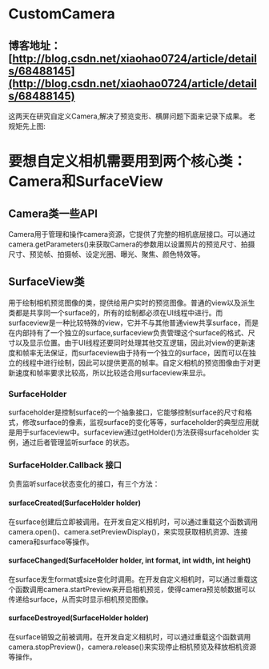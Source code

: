 # CustomCamera
## 博客地址：[http://blog.csdn.net/xiaohao0724/article/details/68488145](http://blog.csdn.net/xiaohao0724/article/details/68488145)
这两天在研究自定义Camera,解决了预览变形、横屏问题下面来记录下成果。
老规矩先上图:


# 要想自定义相机需要用到两个核心类：Camera和SurfaceView
## Camera类一些API
Camera用于管理和操作camera资源，它提供了完整的相机底层接口。可以通过camera.getParameters()来获取Camera的参数用以设置照片的预览尺寸、拍摄尺寸、预览帧、拍摄帧、设定光圈、曝光、聚焦、颜色特效等。


## SurfaceView类
用于绘制相机预览图像的类，提供给用户实时的预览图像。普通的view以及派生类都是共享同一个surface的，所有的绘制都必须在UI线程中进行。而surfaceview是一种比较特殊的view，它并不与其他普通view共享surface，而是在内部持有了一个独立的surface,surfaceview负责管理这个surface的格式、尺寸以及显示位置。由于UI线程还要同时处理其他交互逻辑，因此对view的更新速度和帧率无法保证，而surfaceview由于持有一个独立的surface，因而可以在独立的线程中进行绘制，因此可以提供更高的帧率。自定义相机的预览图像由于对更新速度和帧率要求比较高，所以比较适合用surfaceview来显示。

### SurfaceHolder 
surfaceholder是控制surface的一个抽象接口，它能够控制surface的尺寸和格式，修改surface的像素，监视surface的变化等等，surfaceholder的典型应用就是用于surfaceview中。surfaceview通过getHolder()方法获得surfaceholder 实例，通过后者管理监听surface 的状态。

### SurfaceHolder.Callback 接口
负责监听surface状态变化的接口，有三个方法：
#### surfaceCreated(SurfaceHolder holder)
在surface创建后立即被调用。在开发自定义相机时，可以通过重载这个函数调用camera.open()、camera.setPreviewDisplay()，来实现获取相机资源、连接camera和surface等操作。
#### surfaceChanged(SurfaceHolder holder, int format, int width, int height)
在surface发生format或size变化时调用。在开发自定义相机时，可以通过重载这个函数调用camera.startPreview来开启相机预览，使得camera预览帧数据可以传递给surface，从而实时显示相机预览图像。
#### surfaceDestroyed(SurfaceHolder holder)
在surface销毁之前被调用。在开发自定义相机时，可以通过重载这个函数调用camera.stopPreview()，camera.release()来实现停止相机预览及释放相机资源等操作。
